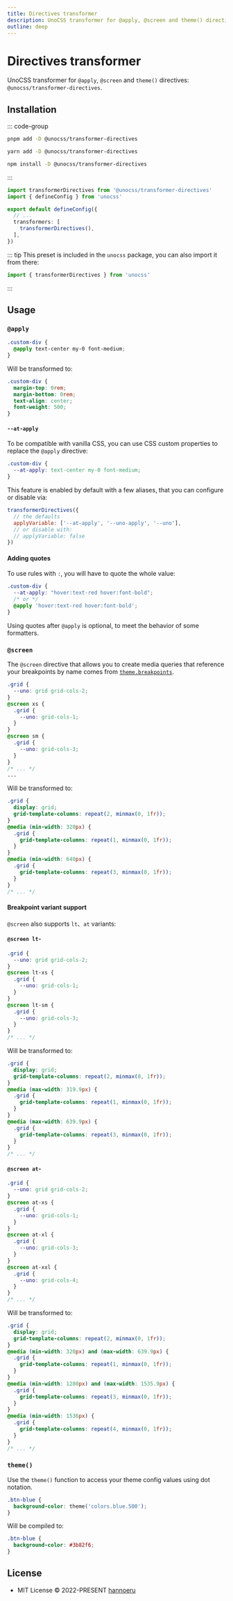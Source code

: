```yaml
---
title: Directives transformer
description: UnoCSS transformer for @apply, @screen and theme() directives (@unocss/transformer-directives)
outline: deep
---
```


# Directives transformer

UnoCSS transformer for `@apply`, `@screen` and `theme()` directives: `@unocss/transformer-directives`.

## Installation

::: code-group
  ```bash [pnpm]
  pnpm add -D @unocss/transformer-directives
  ```
  ```bash [yarn]
  yarn add -D @unocss/transformer-directives
  ```
  ```bash [npm]
  npm install -D @unocss/transformer-directives
  ```
:::

```ts [uno.config.ts]
import transformerDirectives from '@unocss/transformer-directives'
import { defineConfig } from 'unocss'

export default defineConfig({
  // ...
  transformers: [
    transformerDirectives(),
  ],
})
```

::: tip
This preset is included in the `unocss` package, you can also import it from there:

```ts
import { transformerDirectives } from 'unocss'
```
:::

## Usage

### `@apply`

```css
.custom-div {
  @apply text-center my-0 font-medium;
}
```

Will be transformed to:

```css
.custom-div {
  margin-top: 0rem;
  margin-bottom: 0rem;
  text-align: center;
  font-weight: 500;
}
```

#### `--at-apply`

To be compatible with vanilla CSS, you can use CSS custom properties to replace the `@apply` directive:

```css
.custom-div {
  --at-apply: text-center my-0 font-medium;
}
```

This feature is enabled by default with a few aliases, that you can configure or disable via:

```js
transformerDirectives({
  // the defaults
  applyVariable: ['--at-apply', '--uno-apply', '--uno'],
  // or disable with:
  // applyVariable: false
})
```

#### Adding quotes

To use rules with `:`, you will have to quote the whole value:

```css
.custom-div {
  --at-apply: "hover:text-red hover:font-bold";
  /* or */
  @apply 'hover:text-red hover:font-bold';
}
```

Using quotes after `@apply` is optional, to meet the behavior of some formatters.

### `@screen`

The `@screen` directive that allows you to create media queries that reference your breakpoints by name comes from [`theme.breakpoints`](/config/theme).

```css
.grid {
  --uno: grid grid-cols-2;
}
@screen xs {
  .grid {
    --uno: grid-cols-1;
  }
}
@screen sm {
  .grid {
    --uno: grid-cols-3;
  }
}
/* ... */
...
```

Will be transformed to:

```css
.grid {
  display: grid;
  grid-template-columns: repeat(2, minmax(0, 1fr));
}
@media (min-width: 320px) {
  .grid {
    grid-template-columns: repeat(1, minmax(0, 1fr));
  }
}
@media (min-width: 640px) {
  .grid {
    grid-template-columns: repeat(3, minmax(0, 1fr));
  }
}
/* ... */
```

#### Breakpoint variant support

`@screen` also supports `lt`、`at` variants:

#### `@screen lt-`

```css
.grid {
  --uno: grid grid-cols-2;
}
@screen lt-xs {
  .grid {
    --uno: grid-cols-1;
  }
}
@screen lt-sm {
  .grid {
    --uno: grid-cols-3;
  }
}
/* ... */
```

Will be transformed to:

```css
.grid {
  display: grid;
  grid-template-columns: repeat(2, minmax(0, 1fr));
}
@media (max-width: 319.9px) {
  .grid {
    grid-template-columns: repeat(1, minmax(0, 1fr));
  }
}
@media (max-width: 639.9px) {
  .grid {
    grid-template-columns: repeat(3, minmax(0, 1fr));
  }
}
/* ... */
```

#### `@screen at-`

```css
.grid {
  --uno: grid grid-cols-2;
}
@screen at-xs {
  .grid {
    --uno: grid-cols-1;
  }
}
@screen at-xl {
  .grid {
    --uno: grid-cols-3;
  }
}
@screen at-xxl {
  .grid {
    --uno: grid-cols-4;
  }
}
/* ... */
```

Will be transformed to:

```css
.grid {
  display: grid;
  grid-template-columns: repeat(2, minmax(0, 1fr));
}
@media (min-width: 320px) and (max-width: 639.9px) {
  .grid {
    grid-template-columns: repeat(1, minmax(0, 1fr));
  }
}
@media (min-width: 1280px) and (max-width: 1535.9px) {
  .grid {
    grid-template-columns: repeat(3, minmax(0, 1fr));
  }
}
@media (min-width: 1536px) {
  .grid {
    grid-template-columns: repeat(4, minmax(0, 1fr));
  }
}
/* ... */
```

### `theme()`

Use the `theme()` function to access your theme config values using dot notation.

```css
.btn-blue {
  background-color: theme('colors.blue.500');
}
```

Will be compiled to:

```css
.btn-blue {
  background-color: #3b82f6;
}
```

## License

- MIT License &copy; 2022-PRESENT [hannoeru](https://github.com/hannoeru)
